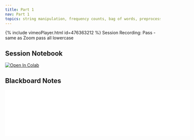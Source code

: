 ```yaml
---
title: Part 1
nav: Part 1
topics: string manipulation, frequency counts, bag of words, preprocessing
---
```


{% include vimeoPlayer.html id=476363212 %}
Session Recording: Pass - same as Zoom pass all lowercase

## Session Notebook
[![Open In Colab](https://colab.research.google.com/assets/colab-badge.svg)](https://colab.research.google.com/github/RJuro/nlp-intro-cuny/blob/c6979439d3f1a57d62d0f16b60682be4c78423ee/notebooks/Intro_NLP_PDW.ipynb)

## Blackboard Notes



 <embed src="images/blackboard.pdf" wi type="application/pdf" style="width:600" />



